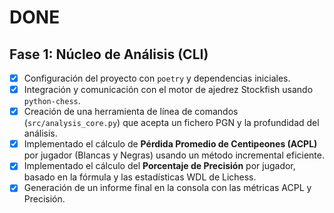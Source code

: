 # DONE

## Fase 1: Núcleo de Análisis (CLI)

- [X] Configuración del proyecto con `poetry` y dependencias iniciales.
- [X] Integración y comunicación con el motor de ajedrez Stockfish usando `python-chess`.
- [X] Creación de una herramienta de línea de comandos (`src/analysis_core.py`) que acepta un fichero PGN y la profundidad del análisis.
- [X] Implementado el cálculo de **Pérdida Promedio de Centipeones (ACPL)** por jugador (Blancas y Negras) usando un método incremental eficiente.
- [X] Implementado el cálculo del **Porcentaje de Precisión** por jugador, basado en la fórmula y las estadísticas WDL de Lichess.
- [X] Generación de un informe final en la consola con las métricas ACPL y Precisión.
